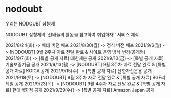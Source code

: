 # nodoubt
우리는 NODOUBT 삼형제

NODOUBT 삼형제의 '선배들의 활동을 참고하여 취업하자!' 서비스 제작

2021/8/24(화) -> 베타 버전 배포
2021/8/30(월) -> 정식 버전 배포
2021/9/6(월) -> [NODOUBT] 9월 2주차 자료 전달 완료 & 사이트 운영 방식 변경(공개형)
2021/9/7(화) -> [특별 공개 자료] 대한제분 공개
2021/9/10(금) -> [특별 공개 자료] 기술보증기금 공개
2021/9/13(월) -> [NODOUBT] 9월 3주차 자료 전달 완료 & [특별 공개 자료] KOICA 공개
2021/9/15(수) -> [특별 공개 자료] 신한자산운용 공개
2021/9/18(토) -> [NODOUBT] 9월 3주차 자료 전달 완료 & [특별 공개 자료] BGF리테일 공개
2021/9/23(목) -> [NODOUBT] 9월 4주차 자료 전달 완료 & [특별 공개 자료] 현대백화점 공개
2021/9/29(수)) -> [특별 공개 자료] Amazon Japan 공개